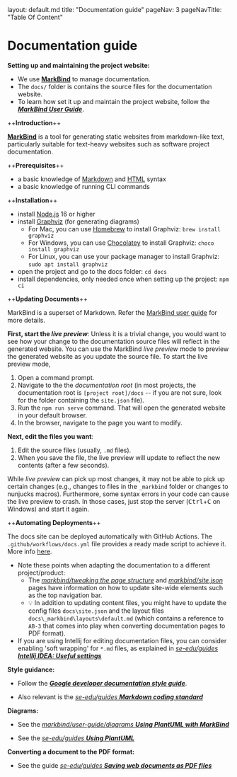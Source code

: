<frontmatter>
  layout: default.md
  title: "Documentation guide"
  pageNav: 3
  pageNavTitle: "Table Of Content"
</frontmatter>

# Documentation guide

**Setting up and maintaining the project website:**

* We use [**MarkBind**](https://markbind.org/) to manage documentation.
* The `docs/` folder is contains the source files for the documentation website.
* To learn how set it up and maintain the project website, follow the [_**MarkBind User Guide**_](https://markbind.org/userGuide/gettingStarted.html).


<panel header="##### Quick Start :rocket:" expanded>

++**Introduction**++

<div class="indented">

[**MarkBind**](https://markbind.org/) is a tool for generating static websites from markdown-like text, particularly suitable for text-heavy websites such as software project documentation.
</div>

++**Prerequisites**++

<div class="indented">

  * a basic knowledge of [Markdown](https://www.markdownguide.org/basic-syntax/) and [HTML](https://www.w3schools.com/html/) syntax<br>
  * a basic knowledge of running CLI commands<br>
</div>

++**Installation**++

<div class="indented">

  * install [Node.js](https://nodejs.org) 16 or higher
  * install [Graphviz](https://graphviz.org/download/) (for generating diagrams)
    * For Mac, you can use [Homebrew](https://brew.sh/) to install Graphviz: `brew install graphviz`
    * For Windows, you can use [Chocolatey](https://chocolatey.org/install) to install Graphviz: `choco install graphviz`
    * For Linux, you can use your package manager to install Graphviz: `sudo apt install graphviz`
  * open the project and go to the docs folder: `cd docs`
  * install dependencies, only needed once when setting up the project: `npm ci`
</div>


++**Updating Documents**++

<div class="indented">

  <box type="info" light>

  MarkBind is a superset of Markdown. Refer the [MarkBind user guide](https://markbind.org/userGuide/gettingStarted.html) for more details.
  </box>

  **First, start the _live preview_**: Unless it is a trivial change, you would want to see how your change to the documentation source files will reflect in the generated website. You can use the MarkBind _live preview_ mode to preview the generated website as you update the source file. To start the live preview mode,
  1. Open a command prompt.
  1. Navigate to the the _documentation root_ (in most projects, the documentation root is `[project root]/docs` -- if you are not sure, look for the folder containing the `site.json` file).
  1. Run the `npm run serve` command. That will open the generated website in your default browser.
  1. In the browser, navigate to the page you want to modify.

  **Next, edit the files you want**:
  1. Edit the source files (usually, `.md` files).
  1. When you save the file, the live preview will update to reflect the new contents (after a few seconds).

  <box type="warning" seamless>

  While _live preview_ can pick up most changes, it may not be able to pick up certain changes (e.g., changes to files in the `_markbind` folder or changes to nunjucks macros). Furthermore, some syntax errors in your code can cause the live preview to crash. In those cases, just stop the server (<kbd>Ctrl</kbd>+<kbd>C</kbd> on Windows) and start it again.
  </box>

</div>

++**Automating Deployments**++

<div class="indented">

  The docs site can be deployed automatically with GitHub Actions. The `.github/workflows/docs.yml` file provides a ready made script to achieve it. More info [here](https://markbind.org/userGuide/deployingTheSite.html#deploying-via-github-actions).
</div>

</panel>

* Note these points when adapting the documentation to a different project/product:
  * The [_markbind/tweaking the page structure_](https://markbind.org/userGuide/tweakingThePageStructure.html) and [_markbind/site.json_](https://markbind.org/userGuide/siteJsonFile.html) pages have information on how to update site-wide elements such as the top navigation bar.
  * :bulb: In addition to updating content files, you might have to update the config files `docs\site.json` and the layout files `docs\_markbind\layouts\default.md` (which contains a reference to `AB-3` that comes into play when converting documentation pages to PDF format).
* If you are using Intellij for editing documentation files, you can consider enabling 'soft wrapping' for `*.md` files, as explained in [_se-edu/guides **Intellij IDEA: Useful settings**_](https://se-education.org/guides/tutorials/intellijUsefulSettings.html#enabling-soft-wrapping)


**Style guidance:**

* Follow the [**_Google developer documentation style guide_**](https://developers.google.com/style).

* Also relevant is the [_se-edu/guides **Markdown coding standard**_](https://se-education.org/guides/conventions/markdown.html)

**Diagrams:**

* See the [_markbind/user-guide/diagrams **Using PlantUML with MarkBind**_](https://markbind.org/userGuide/components/imagesAndDiagrams.html#diagrams)

* See the [_se-edu/guides **Using PlantUML**_](https://se-education.org/guides/tutorials/plantUml.html)

**Converting a document to the PDF format:**

* See the guide [_se-edu/guides **Saving web documents as PDF files**_](https://se-education.org/guides/tutorials/savingPdf.html)
